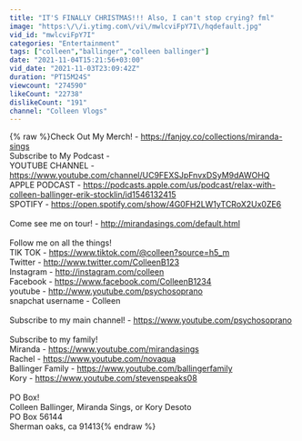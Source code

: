 ```yaml
---
title: "IT'S FINALLY CHRISTMAS!!! Also, I can't stop crying? fml"
image: "https:\/\/i.ytimg.com\/vi\/mwlcviFpY7I\/hqdefault.jpg"
vid_id: "mwlcviFpY7I"
categories: "Entertainment"
tags: ["colleen","ballinger","colleen ballinger"]
date: "2021-11-04T15:21:56+03:00"
vid_date: "2021-11-03T23:09:42Z"
duration: "PT15M24S"
viewcount: "274590"
likeCount: "22738"
dislikeCount: "191"
channel: "Colleen Vlogs"
---
```

{% raw %}Check Out My Merch! - <a rel="nofollow" target="blank" href="https://fanjoy.co/collections/miranda-sings">https://fanjoy.co/collections/miranda-sings</a><br />Subscribe to My Podcast - <br />YOUTUBE CHANNEL - <a rel="nofollow" target="blank" href="https://www.youtube.com/channel/UC9FEXSJpFnvxDSyM9dAWOHQ">https://www.youtube.com/channel/UC9FEXSJpFnvxDSyM9dAWOHQ</a><br />APPLE PODCAST - <a rel="nofollow" target="blank" href="https://podcasts.apple.com/us/podcast/relax-with-colleen-ballinger-erik-stocklin/id1546132415">https://podcasts.apple.com/us/podcast/relax-with-colleen-ballinger-erik-stocklin/id1546132415</a><br />SPOTIFY - <a rel="nofollow" target="blank" href="https://open.spotify.com/show/4G0FH2LW1yTCRoX2Ux0ZE6">https://open.spotify.com/show/4G0FH2LW1yTCRoX2Ux0ZE6</a><br /><br />Come see me on tour! - <a rel="nofollow" target="blank" href="http://mirandasings.com/default.html">http://mirandasings.com/default.html</a><br /><br />Follow me on all the things! <br />TIK TOK - <a rel="nofollow" target="blank" href="https://www.tiktok.com/@colleen?source=h5_m">https://www.tiktok.com/@colleen?source=h5_m</a><br />Twitter - <a rel="nofollow" target="blank" href="http://www.twitter.com/ColleenB123">http://www.twitter.com/ColleenB123</a><br />Instagram - <a rel="nofollow" target="blank" href="http://instagram.com/colleen">http://instagram.com/colleen</a><br />Facebook - <a rel="nofollow" target="blank" href="https://www.facebook.com/ColleenB1234">https://www.facebook.com/ColleenB1234</a><br />youtube - <a rel="nofollow" target="blank" href="http://www.youtube.com/psychosoprano">http://www.youtube.com/psychosoprano</a><br />snapchat username - Colleen<br /><br />Subscribe to my main channel! - <a rel="nofollow" target="blank" href="https://www.youtube.com/psychosoprano">https://www.youtube.com/psychosoprano</a><br /><br />Subscribe to my family!<br />Miranda - <a rel="nofollow" target="blank" href="https://www.youtube.com/mirandasings">https://www.youtube.com/mirandasings</a><br />Rachel - <a rel="nofollow" target="blank" href="https://www.youtube.com/novaqua">https://www.youtube.com/novaqua</a><br />Ballinger Family - <a rel="nofollow" target="blank" href="https://www.youtube.com/ballingerfamily">https://www.youtube.com/ballingerfamily</a><br />Kory - <a rel="nofollow" target="blank" href="https://www.youtube.com/stevenspeaks08">https://www.youtube.com/stevenspeaks08</a><br /><br />PO Box! <br />Colleen Ballinger, Miranda Sings, or Kory Desoto<br />PO Box 56144<br />Sherman oaks, ca 91413{% endraw %}
